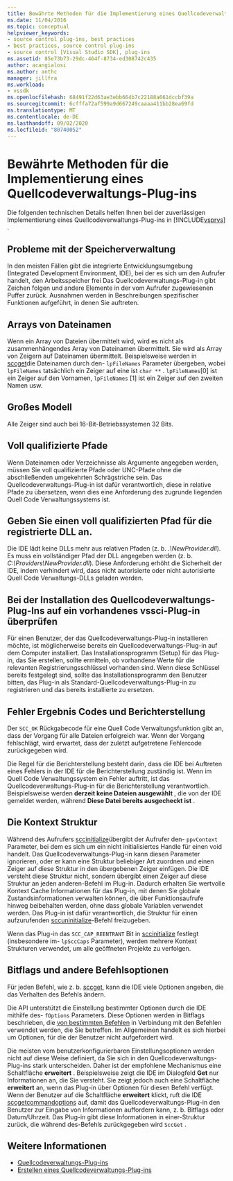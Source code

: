 ```yaml
---
title: Bewährte Methoden für die Implementierung eines Quellcodeverwaltungs-Plug-ins | Microsoft-Dokumentation
ms.date: 11/04/2016
ms.topic: conceptual
helpviewer_keywords:
- source control plug-ins, best practices
- best practices, source control plug-ins
- source control [Visual Studio SDK], plug-ins
ms.assetid: 85e73b73-29dc-464f-8734-ed308742c435
author: acangialosi
ms.author: anthc
manager: jillfra
ms.workload:
- vssdk
ms.openlocfilehash: 68491f22d63ae3ebb664b7c22188a661dccbf39a
ms.sourcegitcommit: 6cfffa72af599a9d667249caaaa411bb28ea69fd
ms.translationtype: MT
ms.contentlocale: de-DE
ms.lasthandoff: 09/02/2020
ms.locfileid: "80740052"
---
```

# <a name="best-practices-for-implementing-a-source-control-plug-in"></a>Bewährte Methoden für die Implementierung eines Quellcodeverwaltungs-Plug-ins
Die folgenden technischen Details helfen Ihnen bei der zuverlässigen Implementierung eines Quellcodeverwaltungs-Plug-ins in [!INCLUDE[vsprvs](../code-quality/includes/vsprvs_md.md)] .

## <a name="memory-management-issues"></a>Probleme mit der Speicherverwaltung
 In den meisten Fällen gibt die integrierte Entwicklungsumgebung (Integrated Development Environment, IDE), bei der es sich um den Aufrufer handelt, den Arbeitsspeicher frei Das Quellcodeverwaltungs-Plug-in gibt Zeichen folgen und andere Elemente in der vom Aufrufer zugewiesenen Puffer zurück. Ausnahmen werden in Beschreibungen spezifischer Funktionen aufgeführt, in denen Sie auftreten.

## <a name="arrays-of-file-names"></a>Arrays von Dateinamen
 Wenn ein Array von Dateien übermittelt wird, wird es nicht als zusammenhängendes Array von Dateinamen übermittelt. Sie wird als Array von Zeigern auf Dateinamen übermittelt. Beispielsweise werden in [sccget](../extensibility/sccget-function.md)die Dateinamen durch den- `lpFileNames` Parameter übergeben, wobei `lpFileNames` tatsächlich ein Zeiger auf eine ist `char **` . `lpFileNames`[0] ist ein Zeiger auf den Vornamen, `lpFileNames` [1] ist ein Zeiger auf den zweiten Namen usw.

## <a name="large-model"></a>Großes Modell
 Alle Zeiger sind auch bei 16-Bit-Betriebssystemen 32 Bits.

## <a name="fully-qualified-paths"></a>Voll qualifizierte Pfade
 Wenn Dateinamen oder Verzeichnisse als Argumente angegeben werden, müssen Sie voll qualifizierte Pfade oder UNC-Pfade ohne die abschließenden umgekehrten Schrägstriche sein. Das Quellcodeverwaltungs-Plug-in ist dafür verantwortlich, diese in relative Pfade zu übersetzen, wenn dies eine Anforderung des zugrunde liegenden Quell Code Verwaltungssystems ist.

## <a name="specify-a-fully-qualified-path-for-the-registered-dll"></a>Geben Sie einen voll qualifizierten Pfad für die registrierte DLL an.
 Die IDE lädt keine DLLs mehr aus relativen Pfaden (z. b. *.\NewProvider.dll*). Es muss ein vollständiger Pfad der DLL angegeben werden (z. b. *C:\Providers\NewProvider.dll*). Diese Anforderung erhöht die Sicherheit der IDE, indem verhindert wird, dass nicht autorisierte oder nicht autorisierte Quell Code Verwaltungs-DLLs geladen werden.

## <a name="check-for-an-existing-vssci-plug-in-when-you-install-your-source-control-plug-in"></a>Bei der Installation des Quellcodeverwaltungs-Plug-Ins auf ein vorhandenes vssci-Plug-in überprüfen
 Für einen Benutzer, der das Quellcodeverwaltungs-Plug-in installieren möchte, ist möglicherweise bereits ein Quellcodeverwaltungs-Plug-in auf dem Computer installiert. Das Installationsprogramm (Setup) für das Plug-in, das Sie erstellen, sollte ermitteln, ob vorhandene Werte für die relevanten Registrierungsschlüssel vorhanden sind. Wenn diese Schlüssel bereits festgelegt sind, sollte das Installationsprogramm den Benutzer bitten, das Plug-in als Standard-Quellcodeverwaltungs-Plug-in zu registrieren und das bereits installierte zu ersetzen.

## <a name="error-result-codes-and-reporting"></a>Fehler Ergebnis Codes und Berichterstellung
 Der `SCC_OK` Rückgabecode für eine Quell Code Verwaltungsfunktion gibt an, dass der Vorgang für alle Dateien erfolgreich war. Wenn der Vorgang fehlschlägt, wird erwartet, dass der zuletzt aufgetretene Fehlercode zurückgegeben wird.

 Die Regel für die Berichterstellung besteht darin, dass die IDE bei Auftreten eines Fehlers in der IDE für die Berichterstellung zuständig ist. Wenn im Quell Code Verwaltungssystem ein Fehler auftritt, ist das Quellcodeverwaltungs-Plug-in für die Berichterstellung verantwortlich. Beispielsweise werden **derzeit keine Dateien ausgewählt** , die von der IDE gemeldet werden, während **Diese Datei bereits ausgecheckt ist** .

## <a name="the-context-structure"></a>Die Kontext Struktur
 Während des Aufrufers [sccinitialize](../extensibility/sccinitialize-function.md)übergibt der Aufrufer den- `ppvContext` Parameter, bei dem es sich um ein nicht initialisiertes Handle für einen void handelt. Das Quellcodeverwaltungs-Plug-in kann diesen Parameter ignorieren, oder er kann eine Struktur beliebiger Art zuordnen und einen Zeiger auf diese Struktur in den übergebenen Zeiger einfügen. Die IDE versteht diese Struktur nicht, sondern übergibt einen Zeiger auf diese Struktur an jeden anderen-Befehl im Plug-in. Dadurch erhalten Sie wertvolle Kontext Cache Informationen für das Plug-in, mit denen Sie globale Zustandsinformationen verwalten können, die über Funktionsaufrufe hinweg beibehalten werden, ohne dass globale Variablen verwendet werden. Das Plug-in ist dafür verantwortlich, die Struktur für einen aufzurufenden [sccuninitialize](../extensibility/sccuninitialize-function.md)-Befehl freizugeben.

 Wenn das Plug-in das `SCC_CAP_REENTRANT` Bit in [sccinitialize](../extensibility/sccinitialize-function.md) festlegt (insbesondere im- `lpSccCaps` Parameter), werden mehrere Kontext Strukturen verwendet, um alle geöffneten Projekte zu verfolgen.

## <a name="bitflags-and-other-command-options"></a>Bitflags und andere Befehlsoptionen
 Für jeden Befehl, wie z. b. [sccget](../extensibility/sccget-function.md), kann die IDE viele Optionen angeben, die das Verhalten des Befehls ändern.

 Die API unterstützt die Einstellung bestimmter Optionen durch die IDE mithilfe des- `fOptions` Parameters. Diese Optionen werden in Bitflags beschrieben, die [von bestimmten Befehlen](../extensibility/bitflags-used-by-specific-commands.md) in Verbindung mit den Befehlen verwendet werden, die Sie betreffen. Im Allgemeinen handelt es sich hierbei um Optionen, für die der Benutzer nicht aufgefordert wird.

 Die meisten vom benutzerkonfigurierbaren Einstellungsoptionen werden nicht auf diese Weise definiert, da Sie sich in den Quellcodeverwaltungs-Plug-ins stark unterscheiden. Daher ist der empfohlene Mechanismus eine Schaltfläche **erweitert** . Beispielsweise zeigt die IDE im Dialogfeld **Get** nur Informationen an, die Sie versteht. Sie zeigt jedoch auch eine Schaltfläche **erweitert** an, wenn das Plug-in über Optionen für diesen Befehl verfügt. Wenn der Benutzer auf die Schaltfläche **erweitert** klickt, ruft die IDE [sccgetcommandoptions](../extensibility/sccgetcommandoptions-function.md) auf, damit das Quellcodeverwaltungs-Plug-in den Benutzer zur Eingabe von Informationen auffordern kann, z. b. Bitflags oder Datum/Uhrzeit. Das Plug-in gibt diese Informationen in einer-Struktur zurück, die während des-Befehls zurückgegeben wird `SccGet` .

## <a name="see-also"></a>Weitere Informationen
- [Quellcodeverwaltungs-Plug-ins](../extensibility/source-control-plug-ins.md)
- [Erstellen eines Quellcodeverwaltungs-Plug-ins](../extensibility/internals/creating-a-source-control-plug-in.md)
